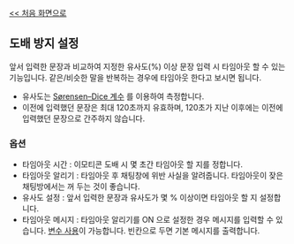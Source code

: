 [<< 처음 화면으로](../index.md)

## 도배 방지 설정
앞서 입력한 문장과 비교하여 지정한 유사도(%) 이상 문장 입력 시 타임아웃 할 수 있는 기능입니다. 같은/비슷한 말을 반복하는 경우에 타임아웃 한다고 보시면 됩니다.
* 유사도는 [Sørensen–Dice 계수](https://en.wikipedia.org/wiki/S%C3%B8rensen%E2%80%93Dice_coefficient) 를 이용하여 측정합니다.
* 이전에 입력했던 문장은 최대 120초까지 유효하며, 120초가 지난 이후에는 이전에 입력했던 문장으로 간주하지 않습니다.

### 옵션
* 타임아웃 시간 : 이모티콘 도배 시 몇 초간 타임아웃 할 지를 정합니다.
* 타임아웃 알리기 : 타임아웃 후 채팅창에 위반 사실을 알려줍니다. 타임아웃이 잦은 채팅방에서는 꺼 두는 것이 좋습니다.
* 유사도 설정 : 앞서 입력한 문장과 유사도가 몇 % 이상이면 타임아웃 할 지 설정합니다.
* 타임아웃 메시지 : 타임아웃 알리기를 ON 으로 설정한 경우 메시지를 입력할 수 있습니다. [변수 사용](../variables.md)이 가능합니다. 빈칸으로 두면 기본 메시지를 출력합니다.
